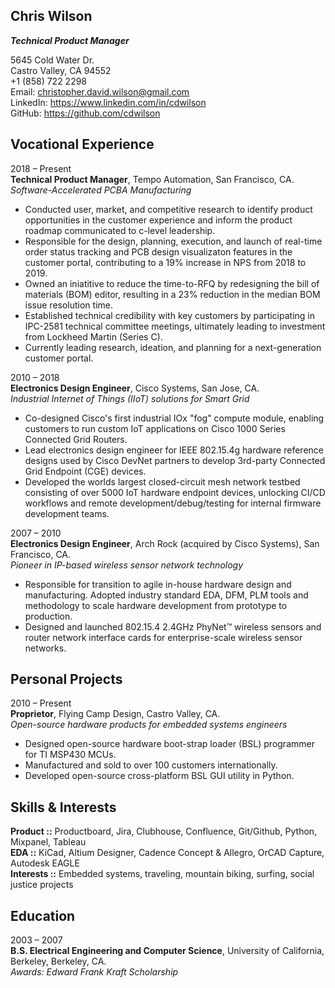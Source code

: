 Chris Wilson
------------
***Technical Product Manager***

5645 Cold Water Dr.  
Castro Valley, CA 94552  
+1 (858) 722 2298  
Email: christopher.david.wilson@gmail.com  
LinkedIn: https://www.linkedin.com/in/cdwilson  
GitHub: https://github.com/cdwilson  


Vocational Experience
---------------------

2018 – Present  
**Technical Product Manager**, Tempo Automation, San Francisco, CA.  
*Software-Accelerated PCBA Manufacturing*  

* Conducted user, market, and competitive research to identify product opportunities in the customer experience and inform the product roadmap communicated to c-level leadership.
* Responsible for the design, planning, execution, and launch of real-time order status tracking and PCB design visualizaton features in the customer portal, contributing to a 19% increase in NPS from 2018 to 2019.
* Owned an iniatitive to reduce the time-to-RFQ by redesigning the bill of materials (BOM) editor, resulting in a 23% reduction in the median BOM issue resolution time.
* Established technical credibility with key customers by participating in IPC-2581 technical committee meetings, ultimately leading to investment from Lockheed Martin (Series C).
* Currently leading research, ideation, and planning for a next-generation customer portal.

2010 – 2018  
**Electronics Design Engineer**, Cisco Systems, San Jose, CA.  
*Industrial Internet of Things (IIoT) solutions for Smart Grid*  

* Co-designed Cisco's first industrial IOx "fog" compute module, enabling customers to run custom IoT applications on Cisco 1000 Series Connected Grid Routers.
* Lead electronics design engineer for IEEE 802.15.4g hardware reference designs used by Cisco DevNet partners to develop 3rd-party Connected Grid Endpoint (CGE) devices.
* Developed the worlds largest closed-circuit mesh network testbed consisting of over 5000 IoT hardware endpoint devices, unlocking CI/CD workflows and remote development/debug/testing for internal firmware development teams.

2007 – 2010  
**Electronics Design Engineer**, Arch Rock (acquired by Cisco Systems), San Francisco, CA.  
*Pioneer in IP-based wireless sensor network technology*  

* Responsible for transition to agile in-house hardware design and manufacturing.  Adopted industry standard EDA, DFM, PLM tools and methodology to scale hardware development from prototype to production.
* Designed and launched 802.15.4 2.4GHz PhyNet™ wireless sensors and router network interface cards for enterprise-scale wireless sensor networks.


Personal Projects
-----------------

2010 – Present  
**Proprietor**, Flying Camp Design, Castro Valley, CA.  
*Open-source hardware products for embedded systems engineers*  

* Designed open-source hardware boot-strap loader (BSL) programmer for TI MSP430 MCUs.
* Manufactured and sold to over 100 customers internationally.
* Developed open-source cross-platform BSL GUI utility in Python.


Skills & Interests
------------------
**Product ::** Productboard, Jira, Clubhouse, Confluence, Git/Github, Python, Mixpanel, Tableau  
**EDA ::** KiCad, Altium Designer, Cadence Concept & Allegro, OrCAD Capture, Autodesk EAGLE  
**Interests ::** Embedded systems, traveling, mountain biking, surfing, social justice projects  


Education
---------

2003 – 2007  
**B.S. Electrical Engineering and Computer Science**, University of California, Berkeley, Berkeley, CA.  
*Awards: Edward Frank Kraft Scholarship*  
